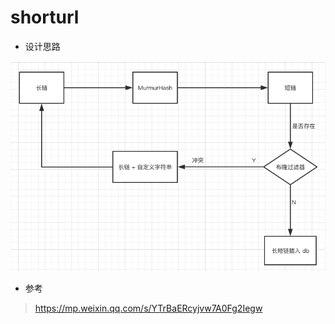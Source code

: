 # shorturl

- 设计思路

![image](doc/design.png)

- 参考
> https://mp.weixin.qq.com/s/YTrBaERcyjvw7A0Fg2Iegw